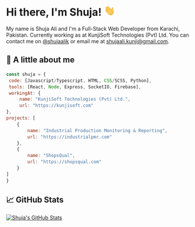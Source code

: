 <!-- - 👋 Hi, I’m @shujaalik
- 👀 I’m interested in JS, Python, Firebase
- 🌱 I’m currently learning Fullstack web dev
- 💞️ I’m looking to collaborate on JS based projects
- 📫 How to reach me email me shujaali.kunji@gmail.com
 -->
<!---
shujaalik/shujaalik is a ✨ special ✨ repository because its `README.md` (this file) appears on your GitHub profile.
You can click the Preview link to take a look at your changes.
--->


# Hi there, I'm Shuja! <img src="https://raw.githubusercontent.com/shujaalik/shujaalik/master/wave.gif" width="30px">

My name is Shuja Ali and I'm a Full-Stack Web Developer from Karachi, Pakistan. Currently working as at KunjiSoft Technologies (Pvt) Ltd. You can contact me on <a href="https://www.linkedin.com/in/shujaalik/" target="_blank">@shujaalik<a> or email me at <a href="mailto:shujaali.kunji@gmail.com" target="_blank">shujaali.kunji@gmail.com<a>.

 ## 🦾 A little about me
 
 ```javascript
const shuja = {
  code: [Javascript/Typescript, HTML, CSS/SCSS, Python],
  tools: [React, Node, Express, SocketIO, Firebase],
  workingAt: {
      name: "KunjiSoft Technologies (Pvt) Ltd.",
      url: "https://kunjisoft.com"
 },
 projects: [
     {
         name: "Industrial Production Monitoring & Reporting",
         url: "https://industrialpmr.com"
     },
     {
         name: "ShopsQual",
         url: "https://shopsqual.com"
     }
 ]
}
```
 
 ## &#x1f4c8; GitHub Stats
<a href="https://github.com/MartinHeinz/MartinHeinz">
  <img align="center" src="https://github-readme-stats.vercel.app/api?username=shujaalik&show_icons=true&line_height=27&count_private=true&title_color=ffffff&text_color=c9cacc&icon_color=2bbc8a&bg_color=1d1f21" alt="Shuja's GitHub Stats" />
</a>
